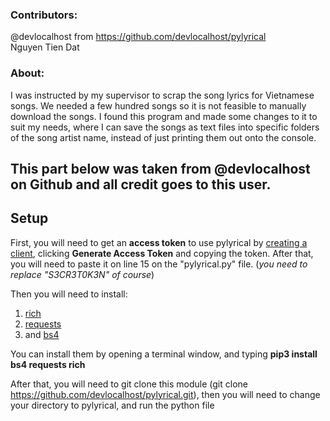 ### **Contributors:**
@devlocalhost from https://github.com/devlocalhost/pylyrical
<br> Nguyen Tien Dat

### **About:**
I was instructed by my supervisor to scrap the song lyrics for Vietnamese songs. We needed a few hundred songs so it is not feasible to manually download the songs. I found this program and made some changes to it to suit my needs, where I can save the songs as text files into specific folders of the song artist name, instead of just printing them out onto the console.

## **This part below was taken from @devlocalhost on Github and all credit goes to this user.**

## **Setup**

First, you will need to get an **access token** to use pylyrical by [creating a client](https://genius.com/api-clients), clicking **Generate Access Token** and copying the token. After that, you will need to paste it on line 15 on the "pylyrical.py" file. (*you need to replace "S3CR3T0K3N" of course*)

Then you will need to install:

1. [rich](https://github.com/willmcgugan/rich)
2. [requests](https://pypi.org/projects/requests/)
3. and [bs4](https://pypi.org/projects/beautifulsoup4/)

You can install them by opening a terminal window, and typing **pip3 install bs4 requests rich**

After that, you will need to git clone this module (git clone https://github.com/devlocalhost/pylyrical.git), then you will need to change your directory to pylyrical, and run the python file


